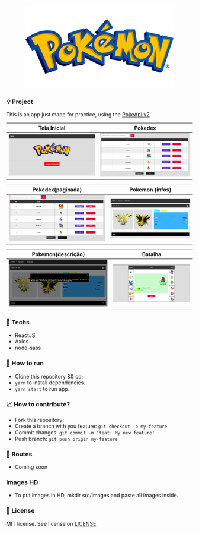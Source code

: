 <p align="center">
    <img src="src/assets/pokeLogo.png" alt="image" width="400" style="text-align: center">
</p> 

### 💡 Project

This is an app just made for practice, using the [PokeApi v2](https://github.com/PokeAPI/pokeapi/tree/master/pokemon_v2)

| Tela Inicial  | Pokedex   |   
|---------------|-----------| 
<img src="assets/telaInicial.png" alt="tela inicial" width="500px"> | <img src="assets/pokedex.png" alt="pokedex" width="500px">


| Pokedex(paginada)  | Pokemon (infos)   |   
|--------------------|-------------------| 
<img src="assets/pokedex2.png" alt="pokdex-2" width="500px"> | <img src="assets/pokeinfodetail.png" alt="pokedex" width="500px">

| Pokemon(descrição)  | Batalha     |   
|---------------------|-------------| 
<img src="assets/pokedescription.png" alt="pokdex-2" width="500px"> | <img src="assets/battle.png" alt="pokedex" width="500px">


### 📱 Techs
- ReactJS
- Axios
- node-sass

### 🔨 How to run
- Clone this repository && cd;
- `yarn` to install dependencies.
- `yarn start` to run app.

### 📈 How to contribute?
- Fork this repository;
- Create a branch with you feature: `git checkout -b my-feature`
- Commit changes: `git commit -m 'feat: My new feature'`
- Push branch: `git push origin my-feature`

### 🛬 Routes
- Coming soon

### Images HD
- To put images in HD, mkdir src/images and paste all images inside.

### 📝 License
MIT license. See license on [LICENSE](LICENSE) 

